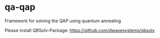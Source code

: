 # qa-qap
Framework for solving the QAP using quantum annealing

Please install QBSolv-Package: https://github.com/dwavesystems/qbsolv
